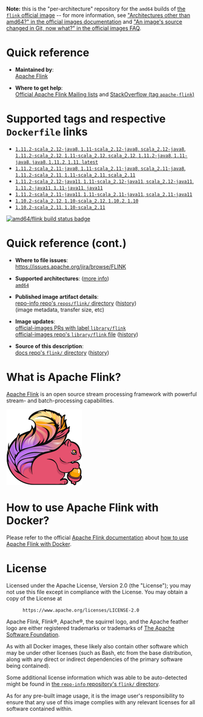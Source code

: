 <!--

********************************************************************************

WARNING:

    DO NOT EDIT "flink/README.md"

    IT IS AUTO-GENERATED

    (from the other files in "flink/" combined with a set of templates)

********************************************************************************

-->

**Note:** this is the "per-architecture" repository for the `amd64` builds of [the `flink` official image](https://hub.docker.com/_/flink) -- for more information, see ["Architectures other than amd64?" in the official images documentation](https://github.com/docker-library/official-images#architectures-other-than-amd64) and ["An image's source changed in Git, now what?" in the official images FAQ](https://github.com/docker-library/faq#an-images-source-changed-in-git-now-what).

# Quick reference

-	**Maintained by**:  
	[Apache Flink](https://flink.apache.org/community.html#people)

-	**Where to get help**:  
	[Official Apache Flink Mailing lists](https://flink.apache.org/community.html#mailing-lists) and [StackOverflow (tag `apache-flink`)](https://stackoverflow.com/questions/tagged/apache-flink)

# Supported tags and respective `Dockerfile` links

-	[`1.11.2-scala_2.12-java8`, `1.11-scala_2.12-java8`, `scala_2.12-java8`, `1.11.2-scala_2.12`, `1.11-scala_2.12`, `scala_2.12`, `1.11.2-java8`, `1.11-java8`, `java8`, `1.11.2`, `1.11`, `latest`](https://github.com/apache/flink-docker/blob/149ebb09d9146ec46c6df0ab73d638c4d7549c10/1.11/scala_2.12-java8-debian/Dockerfile)
-	[`1.11.2-scala_2.11-java8`, `1.11-scala_2.11-java8`, `scala_2.11-java8`, `1.11.2-scala_2.11`, `1.11-scala_2.11`, `scala_2.11`](https://github.com/apache/flink-docker/blob/149ebb09d9146ec46c6df0ab73d638c4d7549c10/1.11/scala_2.11-java8-debian/Dockerfile)
-	[`1.11.2-scala_2.12-java11`, `1.11-scala_2.12-java11`, `scala_2.12-java11`, `1.11.2-java11`, `1.11-java11`, `java11`](https://github.com/apache/flink-docker/blob/149ebb09d9146ec46c6df0ab73d638c4d7549c10/1.11/scala_2.12-java11-debian/Dockerfile)
-	[`1.11.2-scala_2.11-java11`, `1.11-scala_2.11-java11`, `scala_2.11-java11`](https://github.com/apache/flink-docker/blob/149ebb09d9146ec46c6df0ab73d638c4d7549c10/1.11/scala_2.11-java11-debian/Dockerfile)
-	[`1.10.2-scala_2.12`, `1.10-scala_2.12`, `1.10.2`, `1.10`](https://github.com/apache/flink-docker/blob/58a29fca7c6ff05999fad4371638d16335f7e93e/1.10/scala_2.12-debian/Dockerfile)
-	[`1.10.2-scala_2.11`, `1.10-scala_2.11`](https://github.com/apache/flink-docker/blob/58a29fca7c6ff05999fad4371638d16335f7e93e/1.10/scala_2.11-debian/Dockerfile)

[![amd64/flink build status badge](https://img.shields.io/jenkins/s/https/doi-janky.infosiftr.net/job/multiarch/job/amd64/job/flink.svg?label=amd64/flink%20%20build%20job)](https://doi-janky.infosiftr.net/job/multiarch/job/amd64/job/flink/)

# Quick reference (cont.)

-	**Where to file issues**:  
	https://issues.apache.org/jira/browse/FLINK

-	**Supported architectures**: ([more info](https://github.com/docker-library/official-images#architectures-other-than-amd64))  
	[`amd64`](https://hub.docker.com/r/amd64/flink/)

-	**Published image artifact details**:  
	[repo-info repo's `repos/flink/` directory](https://github.com/docker-library/repo-info/blob/master/repos/flink) ([history](https://github.com/docker-library/repo-info/commits/master/repos/flink))  
	(image metadata, transfer size, etc)

-	**Image updates**:  
	[official-images PRs with label `library/flink`](https://github.com/docker-library/official-images/pulls?q=label%3Alibrary%2Fflink)  
	[official-images repo's `library/flink` file](https://github.com/docker-library/official-images/blob/master/library/flink) ([history](https://github.com/docker-library/official-images/commits/master/library/flink))

-	**Source of this description**:  
	[docs repo's `flink/` directory](https://github.com/docker-library/docs/tree/master/flink) ([history](https://github.com/docker-library/docs/commits/master/flink))

# What is Apache Flink?

[Apache Flink](https://flink.apache.org/) is an open source stream processing framework with powerful stream- and batch-processing capabilities.

![logo](https://raw.githubusercontent.com/docker-library/docs/71398f44551617e3934a86b4b7a3c770ae093b59/flink/logo.png)

# How to use Apache Flink with Docker?

Please refer to the official [Apache Flink documentation](https://ci.apache.org/projects/flink/flink-docs-master/) about [how to use Apache Flink with Docker](https://ci.apache.org/projects/flink/flink-docs-master/ops/deployment/docker.html).

# License

Licensed under the Apache License, Version 2.0 (the "License"); you may not use this file except in compliance with the License. You may obtain a copy of the License at

	      https://www.apache.org/licenses/LICENSE-2.0

Apache Flink, Flink®, Apache®, the squirrel logo, and the Apache feather logo are either registered trademarks or trademarks of [The Apache Software Foundation](https://apache.org/).

As with all Docker images, these likely also contain other software which may be under other licenses (such as Bash, etc from the base distribution, along with any direct or indirect dependencies of the primary software being contained).

Some additional license information which was able to be auto-detected might be found in [the `repo-info` repository's `flink/` directory](https://github.com/docker-library/repo-info/tree/master/repos/flink).

As for any pre-built image usage, it is the image user's responsibility to ensure that any use of this image complies with any relevant licenses for all software contained within.
